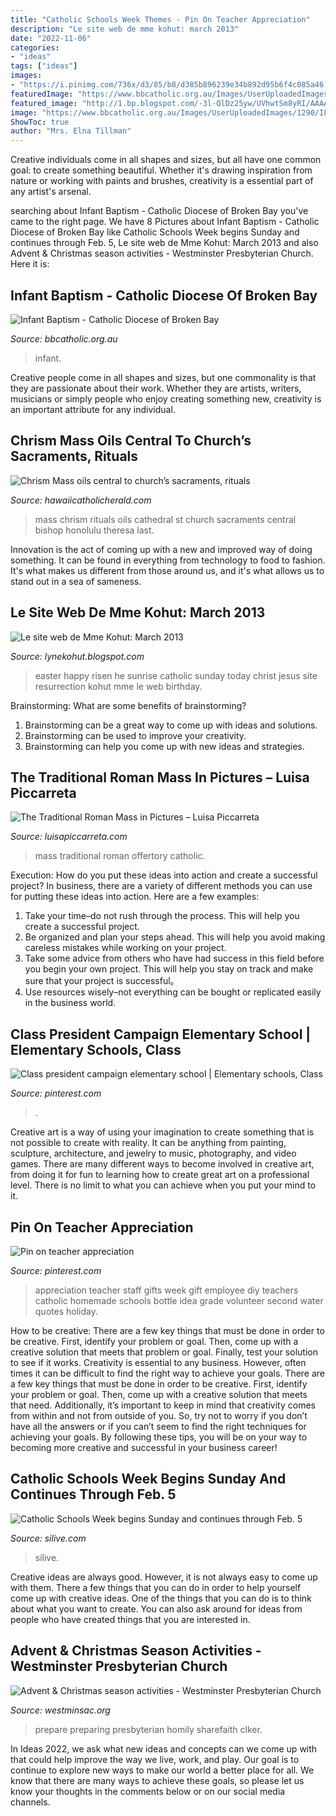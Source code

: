 ```yaml
---
title: "Catholic Schools Week Themes - Pin On Teacher Appreciation"
description: "Le site web de mme kohut: march 2013"
date: "2022-11-06"
categories:
- "ideas"
tags: ["ideas"]
images:
- "https://i.pinimg.com/736x/d3/85/b8/d385b896239e34b892d95b6f4c085a46.jpg"
featuredImage: "https://www.bbcatholic.org.au/Images/UserUploadedImages/1290/ILoad12627___Source.jpg"
featured_image: "http://1.bp.blogspot.com/-3l-QlDz25yw/UVhwtSm8yRI/AAAAAAAAAZY/ekL6r9vqjFA/s1600/Happy-Easter-He-Has-Risen-today.jpg"
image: "https://www.bbcatholic.org.au/Images/UserUploadedImages/1290/ILoad12627___Source.jpg"
ShowToc: true
author: "Mrs. Elna Tillman"
---
```



Creative individuals come in all shapes and sizes, but all have one common goal: to create something beautiful. Whether it's drawing inspiration from nature or working with paints and brushes, creativity is a essential part of any artist's arsenal.

	

		
searching about Infant Baptism - Catholic Diocese of Broken Bay you've came to the right page. We have 8 Pictures about Infant Baptism - Catholic Diocese of Broken Bay like Catholic Schools Week begins Sunday and continues through Feb. 5, Le site web de Mme Kohut: March 2013 and also Advent &amp; Christmas season activities - Westminster Presbyterian Church. Here it is:
		
    
## Infant Baptism - Catholic Diocese Of Broken Bay

<img loading=lazy src="https://www.bbcatholic.org.au/Images/UserUploadedImages/1290/ILoad12627___Source.jpg" onerror="this.onerror=null;this.src='https://tse3.mm.bing.net/th?id=OIP.DQ0WrbK0EkHu45beBAM1GAHaE7&amp;pid=15.1';" alt="Infant Baptism - Catholic Diocese of Broken Bay">

_Source: bbcatholic.org.au_

>infant. 

	

Creative people come in all shapes and sizes, but one commonality is that they are passionate about their work. Whether they are artists, writers, musicians or simply people who enjoy creating something new, creativity is an important attribute for any individual.

    
## Chrism Mass Oils Central To Church’s Sacraments, Rituals

<img loading=lazy src="https://www.hawaiicatholicherald.com/wp-content/uploads/2015/03/1chrism.jpg" onerror="this.onerror=null;this.src='https://tse3.mm.bing.net/th?id=OIP.8nJjeGofjpla0ig_FVxHYgHaLG&amp;pid=15.1';" alt="Chrism Mass oils central to church’s sacraments, rituals">

_Source: hawaiicatholicherald.com_

>mass chrism rituals oils cathedral st church sacraments central bishop honolulu theresa last. 

	

Innovation is the act of coming up with a new and improved way of doing something. It can be found in everything from technology to food to fashion. It's what makes us different from those around us, and it's what allows us to stand out in a sea of sameness.

    
## Le Site Web De Mme Kohut: March 2013

<img loading=lazy src="http://1.bp.blogspot.com/-3l-QlDz25yw/UVhwtSm8yRI/AAAAAAAAAZY/ekL6r9vqjFA/s1600/Happy-Easter-He-Has-Risen-today.jpg" onerror="this.onerror=null;this.src='https://tse1.mm.bing.net/th?id=OIP.eIjhqPYrbuIkTVqttyZxOwHaDt&amp;pid=15.1';" alt="Le site web de Mme Kohut: March 2013">

_Source: lynekohut.blogspot.com_

>easter happy risen he sunrise catholic sunday today christ jesus site resurrection kohut mme le web birthday. 

	

Brainstorming: What are some benefits of brainstorming?
1. Brainstorming can be a great way to come up with ideas and solutions.
2. Brainstorming can be used to improve your creativity.
3. Brainstorming can help you come up with new ideas and strategies.

    
## The Traditional Roman Mass In Pictures – Luisa Piccarreta

<img loading=lazy src="http://luisapiccarreta.com/wp-content/uploads/2012/04/Traditional-roman-Mass-Picture-71.jpg" onerror="this.onerror=null;this.src='https://tse4.mm.bing.net/th?id=OIP.CX3zIgm54-uBVWAZNa0OrwHaJj&amp;pid=15.1';" alt="The Traditional Roman Mass in Pictures – Luisa Piccarreta">

_Source: luisapiccarreta.com_

>mass traditional roman offertory catholic. 

	

Execution: How do you put these ideas into action and create a successful project?
In business, there are a variety of different methods you can use for putting these ideas into action. Here are a few examples:
1. Take your time–do not rush through the process. This will help you create a successful project.
2. Be organized and plan your steps ahead. This will help you avoid making careless mistakes while working on your project.
3. Take some advice from others who have had success in this field before you begin your own project. This will help you stay on track and make sure that your project is successful。
4. Use resources wisely–not everything can be bought or replicated easily in the business world.

    
## Class President Campaign Elementary School | Elementary Schools, Class

<img loading=lazy src="https://i.pinimg.com/736x/d3/85/b8/d385b896239e34b892d95b6f4c085a46.jpg" onerror="this.onerror=null;this.src='https://tse1.mm.bing.net/th?id=OIP.WIlnE2uy0jvaebnEMOb97gHaNL&amp;pid=15.1';" alt="Class president campaign elementary school | Elementary schools, Class">

_Source: pinterest.com_

>. 

	

Creative art is a way of using your imagination to create something that is not possible to create with reality. It can be anything from painting, sculpture, architecture, and jewelry to music, photography, and video games. There are many different ways to become involved in creative art, from doing it for fun to learning how to create great art on a professional level. There is no limit to what you can achieve when you put your mind to it.

    
## Pin On Teacher Appreciation

<img loading=lazy src="https://i.pinimg.com/originals/32/03/2f/32032fcfb847f589aac62bf09be1f153.jpg" onerror="this.onerror=null;this.src='https://tse3.mm.bing.net/th?id=OIP.hOMaK3trhxld4c7APvR9ZAHaLG&amp;pid=15.1';" alt="Pin on teacher appreciation">

_Source: pinterest.com_

>appreciation teacher staff gifts week gift employee diy teachers catholic homemade schools bottle idea grade volunteer second water quotes holiday. 

	

How to be creative: There are a few key things that must be done in order to be creative. First, identify your problem or goal. Then, come up with a creative solution that meets that problem or goal. Finally, test your solution to see if it works.
Creativity is essential to any business. However, often times it can be difficult to find the right way to achieve your goals. There are a few key things that must be done in order to be creative. First, identify your problem or goal. Then, come up with a creative solution that meets that need. Additionally, it’s important to keep in mind that creativity comes from within and not from outside of you. So, try not to worry if you don’t have all the answers or if you can’t seem to find the right techniques for achieving your goals. By following these tips, you will be on your way to becoming more creative and successful in your business career!

    
## Catholic Schools Week Begins Sunday And Continues Through Feb. 5

<img loading=lazy src="https://www.silive.com/resizer/ImuMgurIPud-RIINIT5IOT9IDGo=/1280x0/smart/advancelocal-adapter-image-uploads.s3.amazonaws.com/image.silive.com/home/silive-media/width2048/img/advance/photo/2012/01/catholicschoolsweekjpg-aab7b7bb5e3dfcf2.jpg" onerror="this.onerror=null;this.src='https://tse3.mm.bing.net/th?id=OIP.aA3jP1nDWWObFL2TbFpGbgHaGB&amp;pid=15.1';" alt="Catholic Schools Week begins Sunday and continues through Feb. 5">

_Source: silive.com_

>silive. 

	

Creative ideas are always good. However, it is not always easy to come up with them. There a few things that you can do in order to help yourself come up with creative ideas. One of the things that you can do is to think about what you want to create. You can also ask around for ideas from people who have created things that you are interested in.

    
## Advent &amp; Christmas Season Activities - Westminster Presbyterian Church

<img loading=lazy src="https://www.westminsac.org/sites/main/files/imagecache/medium/main-images/advent1.jpg?1578031306" onerror="this.onerror=null;this.src='https://tse3.mm.bing.net/th?id=OIP.4o6Op5v1ZPy3_lx9TreNlAHaFj&amp;pid=15.1';" alt="Advent &amp; Christmas season activities - Westminster Presbyterian Church">

_Source: westminsac.org_

>prepare preparing presbyterian homily sharefaith clker. 

	

In Ideas 2022, we ask what new ideas and concepts can we come up with that could help improve the way we live, work, and play. Our goal is to continue to explore new ways to make our world a better place for all. We know that there are many ways to achieve these goals, so please let us know your thoughts in the comments below or on our social media channels.

